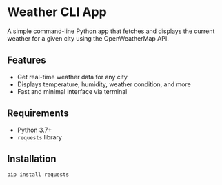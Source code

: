 # Weather CLI App

A simple command-line Python app that fetches and displays the current weather for a given city using the OpenWeatherMap API.

## Features

- Get real-time weather data for any city
- Displays temperature, humidity, weather condition, and more
- Fast and minimal interface via terminal

## Requirements

- Python 3.7+
- `requests` library

## Installation

```bash
pip install requests
